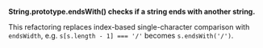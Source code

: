 **String.prototype.endsWith() checks if a string ends with another string.**

This refactoring replaces index-based single-character comparison with `endsWidth`,
e.g. `s[s.length - 1] === '/'` becomes `s.endsWith('/')`.
